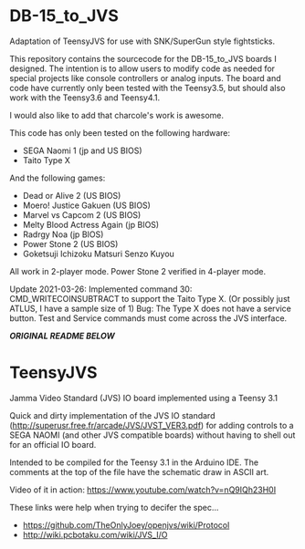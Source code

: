 # DB-15_to_JVS
Adaptation of TeensyJVS for use with SNK/SuperGun style fightsticks.

This repository contains the sourcecode for the DB-15_to_JVS boards I designed.  The intention is to allow users to modify code as needed for special projects like console controllers or analog inputs.  The board and code have currently only been tested with the Teensy3.5, but should also work with the Teensy3.6 and Teensy4.1.

I would also like to add that charcole's work is awesome.

This code has only been tested on the following hardware:
- SEGA Naomi 1 (jp and US BIOS)
- Taito Type X

And the following games:
- Dead or Alive 2 (US BIOS)
- Moero! Justice Gakuen (US BIOS)
- Marvel vs Capcom 2 (US BIOS)
- Melty Blood Actress Again (jp BIOS)
- Radrgy Noa (jp BIOS)
- Power Stone 2 (US BIOS)
- Goketsuji Ichizoku Matsuri Senzo Kuyou

All work in 2-player mode.  Power Stone 2 verified in 4-player mode.

Update 2021-03-26:
Implemented command 30: CMD_WRITECOINSUBTRACT to support the Taito Type X.  (Or possibly just ATLUS, I have a sample size of 1)
Bug: The Type X does not have a service button.  Test and Service commands must come across the JVS interface.


***ORIGINAL README BELOW***

# TeensyJVS
Jamma Video Standard (JVS) IO board implemented using a Teensy 3.1

Quick and dirty implementation of the JVS IO standard (http://superusr.free.fr/arcade/JVS/JVST_VER3.pdf) for adding controls to a SEGA NAOMI (and other JVS compatible boards) without having to shell out for an official IO board.

Intended to be compiled for the Teensy 3.1 in the Arduino IDE. The comments at the top of the file have the schematic draw in ASCII art.

Video of it in action: https://www.youtube.com/watch?v=nQ9IQh23H0I

These links were help when trying to decifer the spec...
- https://github.com/TheOnlyJoey/openjvs/wiki/Protocol
- http://wiki.pcbotaku.com/wiki/JVS_I/O
